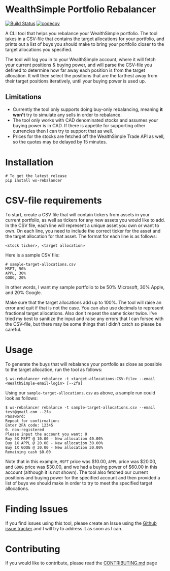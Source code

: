 WealthSimple Portfolio Rebalancer
=
[![Build Status](https://travis-ci.com/EmilMaric/ws-rebalancer.svg?branch=main)](https://travis-ci.com/EmilMaric/ws-rebalancer)
[![codecov](https://codecov.io/gh/EmilMaric/ws-rebalancer/branch/main/graph/badge.svg?token=XJ371LIRJB)](https://codecov.io/gh/EmilMaric/ws-rebalancer)

A CLI tool that helps you rebalance your WealthSimple portfolio. The tool takes in a CSV-file that contains the target allocations for your
portfolio, and prints out a list of buys you should make to bring your portfolio closer to the target allocations you specified.

The tool will log you in to your WealthSimple account, where it will fetch your current positions & buying power, and will parse the CSV-file you defined to determine how far away each position is from the target allocation. It will then select the positions that are the farthest away from their target positions iteratively, until your buying power is used up.

## Limitations
- Currently the tool only supports doing buy-only rebalancing, meaning __it won't__ try to simulate any sells in order to rebalance.
- The tool only works with CAD denominated stocks and assumes your buying power is in CAD. If there is appetite for supporting other currencies then I can try to support that as well.
- Prices for the stocks are fetched off the WealthSimple Trade API as well, so the quotes may be delayed by 15 minutes.

# Installation
```
# To get the latest release
pip install ws-rebalancer
```

# CSV-file requirements
To start, create a CSV file that will contain tickers from assets in your current portfolio, as well as tickers for any new assets you would like to add.
In the CSV file, each line will represent a unique asset you own or want to own. On each line, you need to include the correct ticker for the asset and the target allocation for that asset. The format for each line is as follows:
```
<stock ticker>, <target allocation>
```

Here is a sample CSV file:
```
# sample-target-allocations.csv
MSFT, 50%
APPL, 30%
GOOG, 20%
```

In other words, I want my sample portfolio to be 50% Microsoft, 30% Apple, and 20% Google.

Make sure that the target allocations add up to 100%. The tool will raise an error and quit if that is not the case. You can also use decimals to represent fractional target allocations. Also don't repeat the same ticker twice. I've tried my best to sanitize the input and raise any errors that I can forsee with the CSV-file, but there may be some things that I didn't catch so please be careful.

# Usage
To generate the buys that will rebalance your portfolio as close as possible to the target allocation, run the tool as follows:
```
$ ws-rebalancer rebalance -t <target-allocations-CSV-file> --email <WealthSimple-email-login> [--2fa]
```

Using our `sample-target-allocations.csv` as above, a sample run could look as follows:
```
$ ws-rebalancer rebalance -t sample-target-allocations.csv --email test@gmail.com --2fa
Password:
Repeat for confirmation:
Enter 2FA code: 12345
0. non-registered
Please input the account you want: 0
Buy 5X MSFT @ 10.00 - New allocation 40.00%
Buy 1X APPL @ 20.00 - New allocation 30.00%
Buy 1X GOOG @ 30.00 - New allocation 30.00%
Remaining cash $0.00
```
Note that in this example, `MSFT` price was $10.00, `APPL` price was $20.00, and `GOOG` price was $30.00, and we had a buying power of $60.00 in this
account (although it is not shown). The tool also fetched our current positions and buying power for the specified account and then provided a list of
buys we should make in order to try to meet the specified target allocations.

# Finding Issues
If you find issues using this tool, please create an Issue using the [Github issue tracker](https://github.com/EmilMaric/ws-rebalancer/issues)
and I will try to address it as soon as I can.

# Contributing
If you would like to contribute, please read the [CONTRIBUTING.md](https://github.com/EmilMaric/ws-rebalancer/blob/main/CONTRIBUTING.md) page
